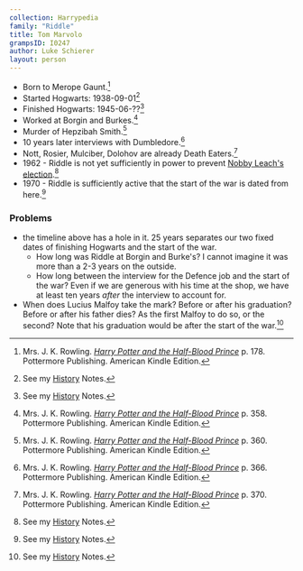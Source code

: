 ```yaml
---
collection: Harrypedia
family: "Riddle"
title: Tom Marvolo
grampsID: I0247
author: Luke Schierer
layout: person
---
```


- Born to Merope Gaunt.[^20210827-1]
- Started Hogwarts: 1938-09-01[^20210827-3]
- Finished Hogwarts: 1945-06-??[^20210827-4]
- Worked at Borgin and Burkes.[^20210827-5]
- Murder of Hepzibah Smith.[^20210827-6]
- 10 years later interviews with Dumbledore.[^20210827-7]
- Nott, Rosier, Mulciber, Dolohov are already Death Eaters.[^20210827-10]
- 1962 - Riddle is not yet sufficiently in power to prevent [Nobby Leach's
  election][History].[^20210827-8]
- 1970 - Riddle is sufficiently active that the start of the war is dated from
  here.[^20210827-9]

### Problems

- the timeline above has a hole in it. 25 years separates our two fixed dates
  of finishing Hogwarts and the start of the war.
  - How long was Riddle at Borgin and Burke's? I cannot imagine it was more
    than a 2-3 years on the outside.
  - How long between the interview for the Defence job and the start of the war?
    Even if we are generous with his time at the shop, we have at least ten
    years _after_ the interview to account for.
- When does Lucius Malfoy take the mark? Before or after his graduation? Before
  or after his father dies? As the first Malfoy to do so, or the second? Note
  that his graduation would be after the start of the war.[^20210827-11]

[^20210827-1]:
    Mrs. J. K. Rowling.
    _[Harry Potter and the Half-Blood Prince](https://www.goodreads.com/book/show/1.Harry_Potter_and_the_Half_Blood_Prince)_
    p. 178. Pottermore Publishing. American Kindle Edition.

[^20210827-2]: See my [History] Notes.

[^20210827-3]: See my [History] Notes.

[^20210827-4]: See my [History] Notes.

[^20210827-8]: See my [History] Notes.

[^20210827-9]: See my [History] Notes.

[^20210827-11]: See my [History] Notes.

[History]: ../../../history/

[^20210827-5]:
    Mrs. J. K. Rowling.
    _[Harry Potter and the Half-Blood Prince]_
    p. 358. Pottermore Publishing. American Kindle Edition.

[Harry Potter and the Half-Blood Prince]: https://www.goodreads.com/book/show/1.Harry_Potter_and_the_Half_Blood_Prince

[^20210827-6]:
    Mrs. J. K. Rowling.
    _[Harry Potter and the Half-Blood Prince]_
    p. 360. Pottermore Publishing. American Kindle Edition.

[^20210827-7]:
    Mrs. J. K. Rowling.
    _[Harry Potter and the Half-Blood Prince]_
    p. 366. Pottermore Publishing. American Kindle Edition.

[^20210827-10]:
    Mrs. J. K. Rowling.
    _[Harry Potter and the Half-Blood Prince]_
    p. 370. Pottermore Publishing. American Kindle Edition.
